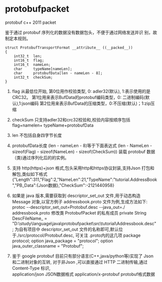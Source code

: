 # protobufpacket
protobuf c++ 2011 packet

鉴于通过 protobuf 序列化的数据没有数据包头，不便于通过网络发送并识
别，故制定本规则。

    struct ProtobufTransportFormat __attribute__ ((__packed__))
    {    
	    int32_t  len;
	    int16_t  flag; 
	    int16_t  nameLen;
	    char     typeName[nameLen];
	    char     protobufData[len - nameLen - 8];
	    int32_t  checkSum;
    }

1. flag 
从最低位开始,
第0位用作校验类型, 0: adler32(默认), 1:表示使用的是 CRC32。
第1位用来表示BufData的protobuf编码类型，0: 二进制编码(默认),1:json编码
第2位用来表示BufData的压缩类型，0:不压缩(默认)；1:zip压缩

2. checkSum
只支持adler32和crc32校验和,校验内容按顺序包括 flag+namelen+
typeName+protobufData

3. len 
不包括自身四字节长度

4. protobufData长度
(len - nameLen - 8)等于下面表达式
(len - NameLen - sizeof(Flag) - sizeof(NameLen) - sizeof(CheckSum))
装载  protobuf 数据（类)通过序列化后的的实例。

5. 支持 http(https)+json 格式,包头采用http和https协议封装,支持Json 打包和解包,类似如下格式
{"Length":311,"Flag":2,"NameLen":21,"TypeName":"tutorial.AddressBook","PB_Data":{Json数据},"CheckSum":-2121440958}

6. 如果是 java 版本,需要获取到 descriptor_set_out 文件,用于动态构造 Message
对象,以官方例子 addressbook.proto 文件为例,生成方法如下:
    protoc --descriptor_set_out=Protobuf.desc --java_out=./ addressbook.proto
修改类 ProtobufPacket 的私有成员 
    private String DescFileName_ = "D:\\study\\language\\java\\protobufpacket\\src\\tutorial\\Addressbook.desc";
为自有项目中 descriptor_set_out 文件的名称即可,默认位于./src/protocol/Protobuf.desc,
可关注 .proto内的这几项
    package protocol;
    option java_package = "protocol";
    option java_outer_classname = "Protobuf";

7. 鉴于 google protobuf 目前只有部分语言(C++,java/python等)实现了 Json 和二进制对象的互转,
对于非Json ,可以直接通过 HTTP 二进制传输,通过 Content-Type 标识,    
    application/json    JSON数据格式
    application/x-protobuf    protobuf格式数据 
